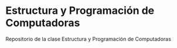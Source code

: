 # Estructura y Programación de Computadoras
Repositorio de la clase Estructura y Programación de Computadoras
